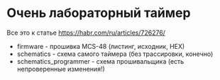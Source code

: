 # Очень лабораторный таймер

Все это к статье https://habr.com/ru/articles/726276/

 - firmware - прошивка MCS-48 (листинг, исходник, HEX)
 - schematics - схема самого таймера (без трассировки, конечно)
 - schematics_programmer - схема прошивальщика (есть непроверенные изменения!)
